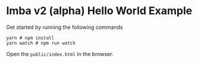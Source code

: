 # Imba v2 (alpha) Hello World Example

Get started by running the following commands

```
yarn # npm install
yarn watch # npm run watch
```

Open the `public/index.html` in the browser.
